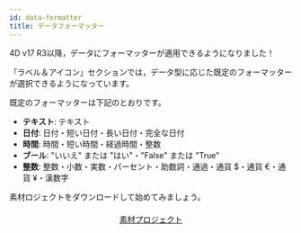 ```yaml
---
id: data-formatter
title: データフォーマッター
---
```


4D v17 R3以降，データにフォーマッターが適用できるようになりました！

「ラベル＆アイコン」セクションでは，データ型に応じた既定のフォーマッターが選択できるようになっています。<div class = "tips"> 

既定のフォーマッターは下記のとおりです。

* **テキスト**: テキスト
* **日付**: 日付・短い日付・長い日付・完全な日付
* **時間**: 時間・短い時間・経過時間・整数
* **ブール**: "いいえ" または "はい"・"False" または "True"
* **整数**: 整数・小数・実数・パーセント・助数詞・通過・通貨 $・通貨 €・通貨 ¥・漢数字</div> 

素材ロジェクトをダウンロードして始めてみましょう。

<div style="text-align: center; margin-top: 20px">
  <p>
    

<a class="button"
href="https://github.com/4d-for-ios/tutorial-DataFormatter/releases/latest/download/tutorial-DataFormatter.zip">素材プロジェクト</a>

  </p>
</div>